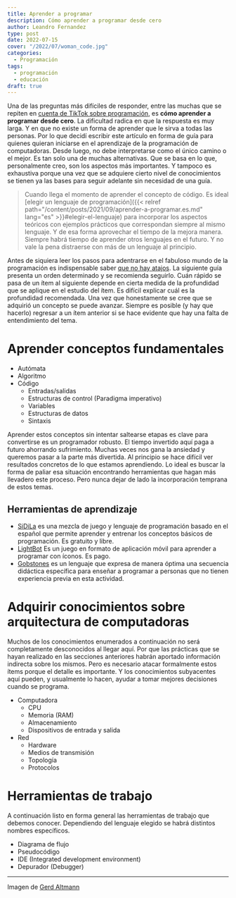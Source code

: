 ```yaml
---
title: Aprender a programar
description: Cómo aprender a programar desde cero
author: Leandro Fernandez
type: post
date: 2022-07-15
cover: "/2022/07/woman_code.jpg"
categories:
  - Programación
tags:
  - programación
  - educación
draft: true
---
```


Una de las preguntas más difíciles de responder, entre las muchas que se repiten en [cuenta de TikTok sobre programación](https://www.tiktok.com/@drkbugs), es **cómo aprender a programar desde cero**. La dificultad radica en que la respuesta es muy larga. Y en que no existe un forma de aprender que le sirva a todas las personas. Por lo que decidí escribir este artículo en forma de guía para quienes quieran iniciarse en el aprendizaje de la programación de computadoras. Desde luego, no debe interpretarse como el único camino o el mejor. Es tan solo una de muchas alternativas. Que se basa en lo que, personalmente creo, son los aspectos más importantes. Y tampoco es exhaustiva porque una vez que se adquiere cierto nivel de conocimientos se tienen ya las bases para seguir adelante sin necesidad de una guía.

> Cuando llega el momento de aprender el concepto de código. Es ideal [elegir un lenguaje de programación]({{< relref path="/content/posts/2021/09/aprender-a-programar.es.md" lang="es" >}}#elegir-el-lenguaje) para incorporar los aspectos teóricos con ejemplos prácticos que correspondan siempre al mismo lenguaje. Y de esa forma aprovechar el tiempo de la mejora manera. Siempre habrá tiempo de aprender otros lenguajes en el futuro. Y no vale la pena distraerse con más de un lenguaje al principio.

Antes de siquiera leer los pasos para adentrarse en el fabuloso mundo de la programación es indispensable saber [que no hay atajos](https://www.tiktok.com/@drkbugs/video/7099155596162747653). La siguiente guía presenta un orden determinado y se recomienda seguirlo. Cuán rápido se pasa de un ítem al siguiente depende en cierta medida de la profundidad que se aplique en el estudio del ítem. Es difícil explicar cuál es la profundidad recomendada. Una vez que honestamente se cree que se adquirió un concepto se puede avanzar. Siempre es posible (y hay que hacerlo) regresar a un ítem anterior si se hace evidente que hay una falta de entendimiento del tema.

# Aprender conceptos fundamentales

- Autómata
- Algoritmo
- Código
  - Entradas/salidas
  - Estructuras de control (Paradigma imperativo)
  - Variables
  - Estructuras de datos
  - Sintaxis

Aprender estos conceptos sin intentar saltearse etapas es clave para convertirse es un programador robusto. El tiempo invertido aquí paga a futuro ahorrando sufrimiento. Muchas veces nos gana la ansiedad y queremos pasar a la parte más divertida. Al principio se hace difícil ver resultados concretos de lo que estamos aprendiendo. Lo ideal es buscar la forma de paliar esa situación encontrando herramientas que hagan más llevadero este proceso. Pero nunca dejar de lado la incorporación temprana de estos temas.

## Herramientas de aprendizaje

- [SiDiLa](https://drk.ar/page/sidila/) es una mezcla de juego y lenguaje de programación basado en el español que permite aprender y entrenar los conceptos básicos de programación. Es gratuito y libre.
- [LightBot](https://lightbot.com/) Es un juego en formato de aplicación móvil para aprender a programar con íconos. Es pago.
- [Gobstones](http://gobstones.github.io/que-es-gobstones/) es un lenguaje que expresa de manera óptima una secuencia didáctica específica para enseñar a programar a personas que no tienen experiencia previa en esta actividad.

# Adquirir conocimientos sobre arquitectura de computadoras

Muchos de los conocimientos enumerados a continuación no será completamente desconocidos al llegar aquí. Por que las prácticas que se hayan realizado en las secciones anteriores habrán aportado información indirecta sobre los mismos. Pero es necesario atacar formalmente estos ítems porque el detalle es importante. Y los conocimientos subyacentes aquí pueden, y usualmente lo hacen, ayudar a tomar mejores decisiones cuando se programa.

- Computadora
  - CPU
  - Memoria (RAM)
  - Almacenamiento
  - Dispositivos de entrada y salida
- Red
  - Hardware
  - Medios de transmisión
  - Topología
  - Protocolos

# Herramientas de trabajo

A continuación listo en forma general las herramientas de trabajo que debemos conocer. Dependiendo del lenguaje elegido se habrá distintos nombres específicos.

- Diagrama de flujo
- Pseudocódigo
- IDE (Integrated development environment)
- Depurador (Debugger)


---
Imagen de [Gerd Altmann](https://pixabay.com/users/geralt-9301/)